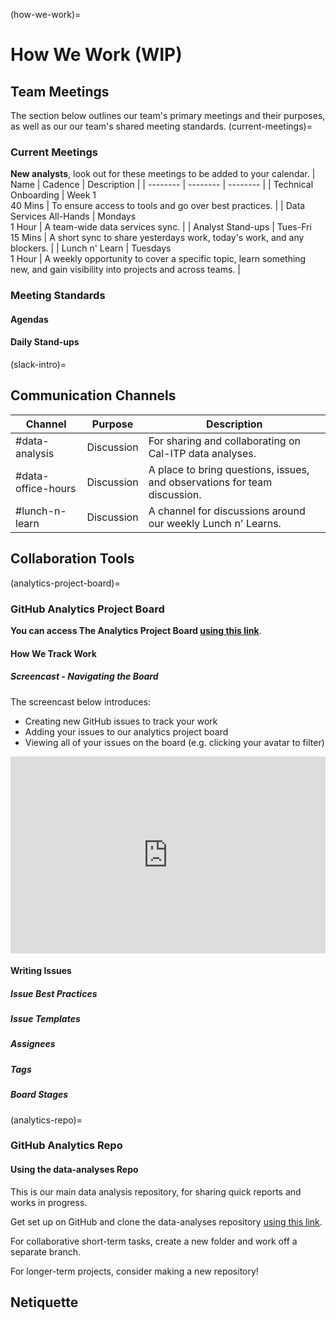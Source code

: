 (how-we-work)=
# How We Work (WIP)
## Team Meetings
The section below outlines our team's primary meetings and their purposes, as well as our our team's shared meeting standards.
(current-meetings)=
### Current Meetings
**New analysts**, look out for these meetings to be added to your calendar.
| Name | Cadence | Description |
| -------- | -------- | -------- |
| Technical Onboarding | Week 1 <br/> 40 Mins | To ensure access to tools and go over best practices. |
| Data Services All-Hands | Mondays <br/> 1 Hour | A team-wide data services sync. |
| Analyst Stand-ups | Tues-Fri <br/> 15 Mins | A short sync to share yesterdays work, today's work, and any blockers. |
| Lunch n' Learn | Tuesdays <br/> 1 Hour | A weekly opportunity to cover a specific topic, learn something new, and gain visibility into projects and across teams. |
### Meeting Standards
#### Agendas
#### Daily Stand-ups

(slack-intro)=
## Communication Channels

| Channel | Purpose | Description |
| -------- | -------- | -------- |
| #data-analysis | Discussion | For sharing and collaborating on Cal-ITP data analyses. |
| #data-office-hours | Discussion | A place to bring questions, issues, and observations for team discussion. |
| #lunch-n-learn | Discussion | A channel for discussions around our weekly Lunch n' Learns. |

## Collaboration Tools

(analytics-project-board)=
### GitHub Analytics Project Board
**You can access The Analytics Project Board [using this link](https://github.com/cal-itp/data-infra/projects/6)**.
#### How We Track Work

##### Screencast - Navigating the Board
The screencast below introduces:
* Creating new GitHub issues to track your work
* Adding your issues to our analytics project board
* Viewing all of your issues on the board (e.g. clicking your avatar to filter)

<div style="position: relative; padding-bottom: 62.5%; height: 0;"><iframe src="https://www.loom.com/embed/a7332ee2e1c040edbf2d11da70b4c3ea" frameborder="0" webkitallowfullscreen mozallowfullscreen allowfullscreen style="position: absolute; top: 0; left: 0; width: 100%; height: 100%;"></iframe></div>

#### Writing Issues

##### Issue Best Practices

##### Issue Templates

##### Assignees

##### Tags

##### Board Stages

(analytics-repo)=
### GitHub Analytics Repo

#### Using the data-analyses Repo
This is our main data analysis repository, for sharing quick reports and works in progress.

Get set up on GitHub and clone the data-analyses repository [using this link](github-setup).

For collaborative short-term tasks, create a new folder and work off a separate branch.

For longer-term projects, consider making a new repository!

## Netiquette
